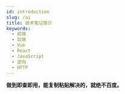 ```yaml
---
id: introduction
slug: /ai
title: 技术笔记简介
keywords:
  - 前端
  - 后端
  - Vue
  - React
  - JavaScript
  - 逆向
  - HTTP
---
```



**做到即查即用，能复制粘贴解决的，就绝不百度。**
